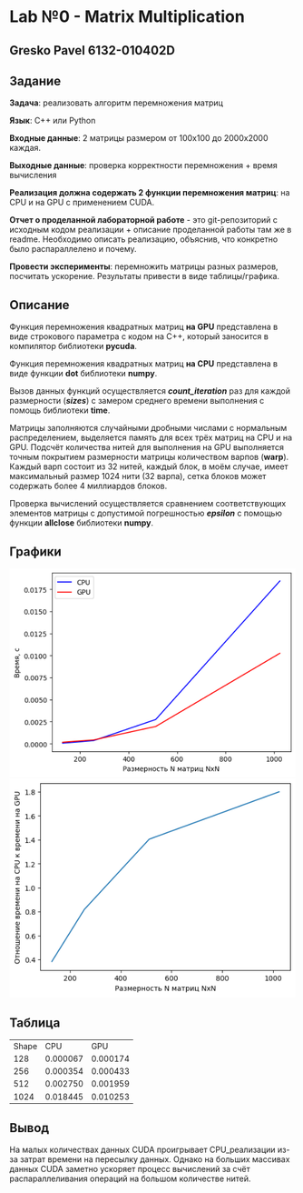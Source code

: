 # Lab №0 - Matrix Multiplication
## Gresko Pavel 6132-010402D

## Задание

__Задача__: реализовать алгоритм перемножения матриц

__Язык__: C++ или Python

__Входные данные__: 2 матрицы размером от 100х100 до 2000х2000 каждая.

__Выходные данные__: проверка корректности перемножения + время вычисления

__Реализация должна содержать 2 функции перемножения матриц__: на CPU и на GPU с
применением CUDA.

__Отчет о проделанной лабораторной работе__ - это git-репозиторий с исходным кодом реализации + описание проделанной работы там же в readme.
Необходимо описать реализацию, объяснив, что конкретно было распараллелено и почему.

__Провести эксперименты__: перемножить матрицы разных размеров, посчитать ускорение. Результаты привести в виде таблицы/графика.


## Описание
Функция перемножения квадратных матриц __на GPU__ представлена в виде строкового параметра с кодом на C++, который заносится в компилятор библиотеки __pycuda__.

Функция перемножения квадратных матриц __на CPU__ представлена в виде функции __dot__ библиотеки __numpy__.

Вызов данных функций осуществляется ***count_iteration*** раз для каждой размерности (***sizes***) с замером среднего времени выполнения с помощь библиотеки __time__.

Матрицы заполняются случайными дробными числами с нормальным распределением, выделяется память для всех трёх матриц на CPU и на GPU. Подсчёт количества нитей для выполнения на GPU выполняется точным покрытием размерности матрицы количеством варпов (__warp__). Каждый варп состоит из 32 нитей, каждый блок, в моём случае, имеет максимальный размер 1024 нити (32 варпа), сетка блоков может содержать более 4 миллиардов блоков.

Проверка вычислений осуществляется сравнением соответствующих элементов матрицы с допустимой погрешностью ***epsilon*** с помощью функции __allclose__ библиотеки __numpy__.

## Графики
![Время выполнения реализаций от размерности матриц](./Images/common.png)
![Ускорение GPU в сравнении с CPU](./Images/acceleration.png)

## Таблица
<table border="0" cellpadding="0" cellspacing="0" id="sheet0" class="sheet0 gridlines">
<col class="col0">
<col class="col1">
<col class="col2">
<tbody>
<tr class="row0">
<td class="column0 style2 s">Shape</td>
<td class="column1 style1 s">CPU</td>
<td class="column2 style1 s">GPU</td>
</tr>
<tr class="row1">
<td class="column0 style1 n">128</td>
<td class="column1 style3 n">0.000067</td>
<td class="column2 style3 n">0.000174</td>
</tr>
<tr class="row2">
<td class="column0 style1 n">256</td>
<td class="column1 style3 n">0.000354</td>
<td class="column2 style3 n">0.000433</td>
</tr>
<tr class="row3">
<td class="column0 style1 n">512</td>
<td class="column1 style3 n">0.002750</td>
<td class="column2 style3 n">0.001959</td>
</tr>
<tr class="row4">
<td class="column0 style1 n">1024</td>
<td class="column1 style3 n">0.018445</td>
<td class="column2 style3 n">0.010253</td>
</tr>
</tbody>
</table>


## Вывод
На малых количествах данных CUDA проигрывает CPU_реализации из-за затрат времени на пересылку данных. Однако на больших массивах данных CUDA заметно ускоряет процесс вычислений за счёт распараллеливания операций на большом количестве нитей. 
